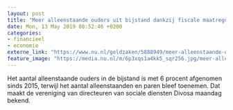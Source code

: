 ```yaml
---
layout: post
title: "Meer alleenstaande ouders uit bijstand dankzij fiscale maatregelen"
date: Mon, 13 May 2019 08:52:46 +0200
categories: 
- financieel 
- economie 
externe_link: "https://www.nu.nl/geldzaken/5888949/meer-alleenstaande-ouders-uit-bijstand-dankzij-fiscale-maatregelen.html"
feature_image: "https://media.nu.nl/m/6p3xqs1a4kk5_sqr256.jpg/meer-alleenstaande-ouders-uit-bijstand-dankzij-fiscale-maatregelen.jpg"
---
```


Het aantal alleenstaande ouders in de bijstand is met 6 procent afgenomen sinds 2015, terwijl het aantal alleenstaanden en paren bleef toenemen. Dat maakt de vereniging van directeuren van sociale diensten Divosa maandag bekend.
